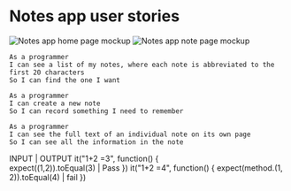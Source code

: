 # Notes app user stories

![Notes app home page mockup](https://github.com/makersacademy/course/blob/master/further_javascript/images/notes-home-page-mock-up.png?raw=true)
![Notes app note page mockup](https://github.com/makersacademy/course/blob/master/further_javascript/images/notes-note-page-mock-up.png?raw=true)

```
As a programmer
I can see a list of my notes, where each note is abbreviated to the first 20 characters
So I can find the one I want
```

```
As a programmer
I can create a new note
So I can record something I need to remember
```

```
As a programmer
I can see the full text of an individual note on its own page
So I can see all the information in the note
```

INPUT                            |    OUTPUT
it("1+2 =3", function() {  
    expect((1,2)).toEqual(3)                          |   Pass
})
it("1+2 =4", function() {
expect(method.(1, 2)).toEqual(4) |   fail
})
